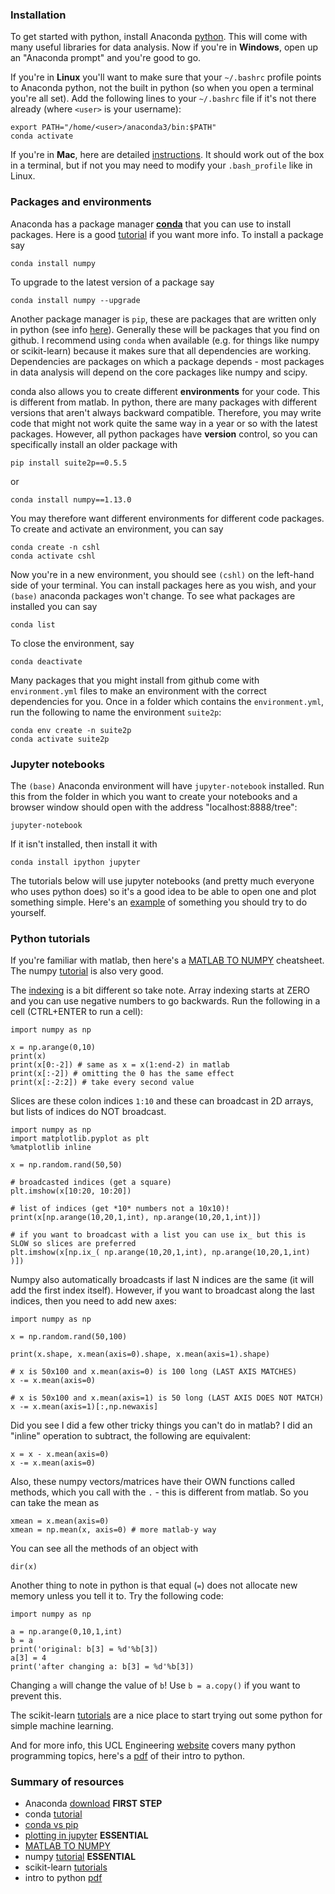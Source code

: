 ### Installation

To get started with python, install Anaconda [python](https://www.anaconda.com/distribution/). This will come with many useful libraries for data analysis. Now if you're in **Windows**, open up an "Anaconda prompt" and you're good to go.

If you're in **Linux** you'll want to make sure that your `~/.bashrc` profile points to Anaconda python, not the built in python (so when you open a terminal you're all set). Add the following lines to your `~/.bashrc` file if it's not there already (where `<user>` is your username):
~~~
export PATH="/home/<user>/anaconda3/bin:$PATH"
conda activate
~~~

If you're in **Mac**, here are detailed [instructions](https://www.datacamp.com/community/tutorials/installing-anaconda-mac-os-x). It should work out of the box in a terminal, but if not you may need to modify your `.bash_profile` like in Linux.

### Packages and environments

Anaconda has a package manager [**conda**](https://conda.io/en/latest/) that you can use to install packages. Here is a good [tutorial](https://conda.io/projects/conda/en/latest/user-guide/getting-started.html) if you want more info. To install a package say
~~~
conda install numpy
~~~
To upgrade to the latest version of a package say
~~~
conda install numpy --upgrade
~~~

Another package manager is `pip`, these are packages that are written only in python (see info [here](https://www.anaconda.com/understanding-conda-and-pip/)). Generally these will be packages that you find on github. I recommend using `conda` when available (e.g. for things like numpy or scikit-learn) because it makes sure that all dependencies are working. Dependencies are packages on which a package depends - most packages in data analysis will depend on the core packages like numpy and scipy.

conda also allows you to create different **environments** for your code. This is different from matlab. In python, there are many packages with different versions that aren't always backward compatible. Therefore, you may write code that might not work quite the same way in a year or so with the latest packages. However, all python packages have **version** control, so you can specifically install an older package with
~~~
pip install suite2p==0.5.5
~~~
or
~~~
conda install numpy==1.13.0
~~~

You may therefore want different environments for different code packages. To create and activate an environment, you can say
~~~
conda create -n cshl
conda activate cshl
~~~

Now you're in a new environment, you should see `(cshl)` on the left-hand side of your terminal. You can install packages here as you wish, and your `(base)` anaconda packages won't change. To see what packages are installed you can say
~~~
conda list
~~~

To close the environment, say
~~~
conda deactivate
~~~

Many packages that you might install from github come with `environment.yml` files to make an environment with the correct dependencies for you. Once in a folder which contains the `environment.yml`, run the following to name the environment `suite2p`:
~~~
conda env create -n suite2p
conda activate suite2p
~~~

### Jupyter notebooks

The `(base)` Anaconda environment will have `jupyter-notebook` installed. Run this from the folder in which you want to create your notebooks and a browser window should open with the address "localhost:8888/tree":
~~~
jupyter-notebook
~~~

If it isn't installed, then install it with
~~~
conda install ipython jupyter
~~~

The tutorials below will use jupyter notebooks (and pretty much everyone who uses python does) so it's a good idea to be able to open one and plot something simple. Here's an [example](https://www.tutorialspoint.com/jupyter/jupyter_notebook_plotting.htm) of something you should try to do yourself.

### Python tutorials

If you're familiar with matlab, then here's a [MATLAB TO NUMPY](http://mathesaurus.sourceforge.net/matlab-numpy.html) cheatsheet. The numpy [tutorial](https://docs.scipy.org/doc/numpy/user/quickstart.html) is also very good. 

The [indexing](https://docs.scipy.org/doc/numpy/user/quickstart.html#fancy-indexing-and-index-tricks) is a bit different so take note. Array indexing starts at ZERO and you can use negative numbers to go backwards. Run the following in a cell (CTRL+ENTER to run a cell):
~~~
import numpy as np

x = np.arange(0,10)
print(x)
print(x[0:-2]) # same as x = x(1:end-2) in matlab
print(x[:-2]) # omitting the 0 has the same effect
print(x[:-2:2]) # take every second value
~~~
Slices are these colon indices `1:10` and these can broadcast in 2D arrays, but lists of indices do NOT broadcast. 
~~~
import numpy as np
import matplotlib.pyplot as plt
%matplotlib inline

x = np.random.rand(50,50)

# broadcasted indices (get a square)
plt.imshow(x[10:20, 10:20])

# list of indices (get *10* numbers not a 10x10)!
print(x[np.arange(10,20,1,int), np.arange(10,20,1,int)])

# if you want to broadcast with a list you can use ix_ but this is SLOW so slices are preferred
plt.imshow(x[np.ix_( np.arange(10,20,1,int), np.arange(10,20,1,int) )])
~~~

Numpy also automatically broadcasts if last N indices are the same (it will add the first index itself). However, if you want to broadcast along the last indices, then you need to add new axes:
~~~
import numpy as np

x = np.random.rand(50,100)

print(x.shape, x.mean(axis=0).shape, x.mean(axis=1).shape)

# x is 50x100 and x.mean(axis=0) is 100 long (LAST AXIS MATCHES)
x -= x.mean(axis=0)

# x is 50x100 and x.mean(axis=1) is 50 long (LAST AXIS DOES NOT MATCH)
x -= x.mean(axis=1)[:,np.newaxis]
~~~

Did you see I did a few other tricky things you can't do in matlab? I did an "inline" operation to subtract, the following are equivalent:
~~~
x = x - x.mean(axis=0)
x -= x.mean(axis=0)
~~~

Also, these numpy vectors/matrices have their OWN functions called methods, which you call with the `.` - this is different from matlab. So you can take the mean as
~~~
xmean = x.mean(axis=0)
xmean = np.mean(x, axis=0) # more matlab-y way
~~~
You can see all the methods of an object with
~~~
dir(x)
~~~

Another thing to note in python is that equal (`=`) does not allocate new memory unless you tell it to. Try the following code:
~~~
import numpy as np

a = np.arange(0,10,1,int)
b = a
print('original: b[3] = %d'%b[3])
a[3] = 4
print('after changing a: b[3] = %d'%b[3])
~~~

Changing `a` will change the value of `b`! Use `b = a.copy()` if you want to prevent this.

The scikit-learn [tutorials](https://scikit-learn.org/stable/tutorial/basic/tutorial.html#machine-learning-the-problem-setting) are a nice place to start trying out some python for simple machine learning.

And for more info, this UCL Engineering [website](http://github-pages.ucl.ac.uk/rsd-engineeringcourse/) covers many python programming topics, here's a [pdf](http://github-pages.ucl.ac.uk/rsd-engineeringcourse/notes.pdf) of their intro to python.

### Summary of resources

- Anaconda [download](https://www.anaconda.com/distribution/) **FIRST STEP**
- conda [tutorial](https://conda.io/projects/conda/en/latest/user-guide/getting-started.html)
- [conda vs pip](https://www.anaconda.com/understanding-conda-and-pip/)
- [plotting in jupyter](https://www.tutorialspoint.com/jupyter/jupyter_notebook_plotting.htm) **ESSENTIAL**
- [MATLAB TO NUMPY](http://mathesaurus.sourceforge.net/matlab-numpy.html) 
- numpy [tutorial](https://docs.scipy.org/doc/numpy/user/quickstart.html) **ESSENTIAL**
- scikit-learn [tutorials](https://scikit-learn.org/stable/tutorial/basic/tutorial.html#machine-learning-the-problem-setting)
- intro to python [pdf](http://github-pages.ucl.ac.uk/rsd-engineeringcourse/notes.pdf)

